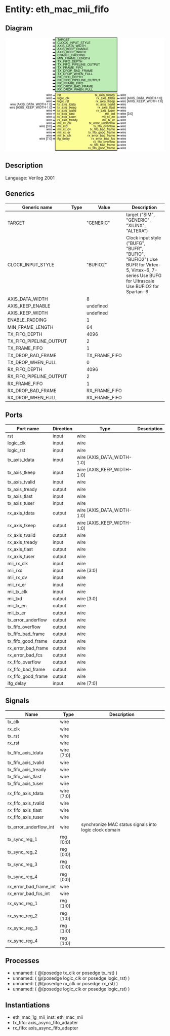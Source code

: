 # Entity: eth_mac_mii_fifo

## Diagram

![Diagram](eth_mac_mii_fifo.svg "Diagram")
## Description

Language: Verilog 2001
 
## Generics

| Generic name            | Type | Value         | Description                                                                                                                                       |
| ----------------------- | ---- | ------------- | ------------------------------------------------------------------------------------------------------------------------------------------------- |
| TARGET                  |      | "GENERIC"     | target ("SIM", "GENERIC", "XILINX", "ALTERA")                                                                                                     |
| CLOCK_INPUT_STYLE       |      | "BUFIO2"      | Clock input style ("BUFG", "BUFR", "BUFIO", "BUFIO2") Use BUFR for Virtex-5, Virtex-6, 7-series Use BUFG for Ultrascale Use BUFIO2 for Spartan-6  |
| AXIS_DATA_WIDTH         |      | 8             |                                                                                                                                                   |
| AXIS_KEEP_ENABLE        |      | undefined     |                                                                                                                                                   |
| AXIS_KEEP_WIDTH         |      | undefined     |                                                                                                                                                   |
| ENABLE_PADDING          |      | 1             |                                                                                                                                                   |
| MIN_FRAME_LENGTH        |      | 64            |                                                                                                                                                   |
| TX_FIFO_DEPTH           |      | 4096          |                                                                                                                                                   |
| TX_FIFO_PIPELINE_OUTPUT |      | 2             |                                                                                                                                                   |
| TX_FRAME_FIFO           |      | 1             |                                                                                                                                                   |
| TX_DROP_BAD_FRAME       |      | TX_FRAME_FIFO |                                                                                                                                                   |
| TX_DROP_WHEN_FULL       |      | 0             |                                                                                                                                                   |
| RX_FIFO_DEPTH           |      | 4096          |                                                                                                                                                   |
| RX_FIFO_PIPELINE_OUTPUT |      | 2             |                                                                                                                                                   |
| RX_FRAME_FIFO           |      | 1             |                                                                                                                                                   |
| RX_DROP_BAD_FRAME       |      | RX_FRAME_FIFO |                                                                                                                                                   |
| RX_DROP_WHEN_FULL       |      | RX_FRAME_FIFO |                                                                                                                                                   |
## Ports

| Port name          | Direction | Type                       | Description |
| ------------------ | --------- | -------------------------- | ----------- |
| rst                | input     | wire                       |             |
| logic_clk          | input     | wire                       |             |
| logic_rst          | input     | wire                       |             |
| tx_axis_tdata      | input     | wire [AXIS_DATA_WIDTH-1:0] |             |
| tx_axis_tkeep      | input     | wire [AXIS_KEEP_WIDTH-1:0] |             |
| tx_axis_tvalid     | input     | wire                       |             |
| tx_axis_tready     | output    | wire                       |             |
| tx_axis_tlast      | input     | wire                       |             |
| tx_axis_tuser      | input     | wire                       |             |
| rx_axis_tdata      | output    | wire [AXIS_DATA_WIDTH-1:0] |             |
| rx_axis_tkeep      | output    | wire [AXIS_KEEP_WIDTH-1:0] |             |
| rx_axis_tvalid     | output    | wire                       |             |
| rx_axis_tready     | input     | wire                       |             |
| rx_axis_tlast      | output    | wire                       |             |
| rx_axis_tuser      | output    | wire                       |             |
| mii_rx_clk         | input     | wire                       |             |
| mii_rxd            | input     | wire [3:0]                 |             |
| mii_rx_dv          | input     | wire                       |             |
| mii_rx_er          | input     | wire                       |             |
| mii_tx_clk         | input     | wire                       |             |
| mii_txd            | output    | wire [3:0]                 |             |
| mii_tx_en          | output    | wire                       |             |
| mii_tx_er          | output    | wire                       |             |
| tx_error_underflow | output    | wire                       |             |
| tx_fifo_overflow   | output    | wire                       |             |
| tx_fifo_bad_frame  | output    | wire                       |             |
| tx_fifo_good_frame | output    | wire                       |             |
| rx_error_bad_frame | output    | wire                       |             |
| rx_error_bad_fcs   | output    | wire                       |             |
| rx_fifo_overflow   | output    | wire                       |             |
| rx_fifo_bad_frame  | output    | wire                       |             |
| rx_fifo_good_frame | output    | wire                       |             |
| ifg_delay          | input     | wire [7:0]                 |             |
## Signals

| Name                   | Type       | Description                                             |
| ---------------------- | ---------- | ------------------------------------------------------- |
| tx_clk                 | wire       |                                                         |
| rx_clk                 | wire       |                                                         |
| tx_rst                 | wire       |                                                         |
| rx_rst                 | wire       |                                                         |
| tx_fifo_axis_tdata     | wire [7:0] |                                                         |
| tx_fifo_axis_tvalid    | wire       |                                                         |
| tx_fifo_axis_tready    | wire       |                                                         |
| tx_fifo_axis_tlast     | wire       |                                                         |
| tx_fifo_axis_tuser     | wire       |                                                         |
| rx_fifo_axis_tdata     | wire [7:0] |                                                         |
| rx_fifo_axis_tvalid    | wire       |                                                         |
| rx_fifo_axis_tlast     | wire       |                                                         |
| rx_fifo_axis_tuser     | wire       |                                                         |
| tx_error_underflow_int | wire       | synchronize MAC status signals into logic clock domain  |
| tx_sync_reg_1          | reg [0:0]  |                                                         |
| tx_sync_reg_2          | reg [0:0]  |                                                         |
| tx_sync_reg_3          | reg [0:0]  |                                                         |
| tx_sync_reg_4          | reg [0:0]  |                                                         |
| rx_error_bad_frame_int | wire       |                                                         |
| rx_error_bad_fcs_int   | wire       |                                                         |
| rx_sync_reg_1          | reg [1:0]  |                                                         |
| rx_sync_reg_2          | reg [1:0]  |                                                         |
| rx_sync_reg_3          | reg [1:0]  |                                                         |
| rx_sync_reg_4          | reg [1:0]  |                                                         |
## Processes
- unnamed: ( @(posedge tx_clk or posedge tx_rst) )
- unnamed: ( @(posedge logic_clk or posedge logic_rst) )
- unnamed: ( @(posedge rx_clk or posedge rx_rst) )
- unnamed: ( @(posedge logic_clk or posedge logic_rst) )
## Instantiations

- eth_mac_1g_mii_inst: eth_mac_mii
- tx_fifo: axis_async_fifo_adapter
- rx_fifo: axis_async_fifo_adapter
